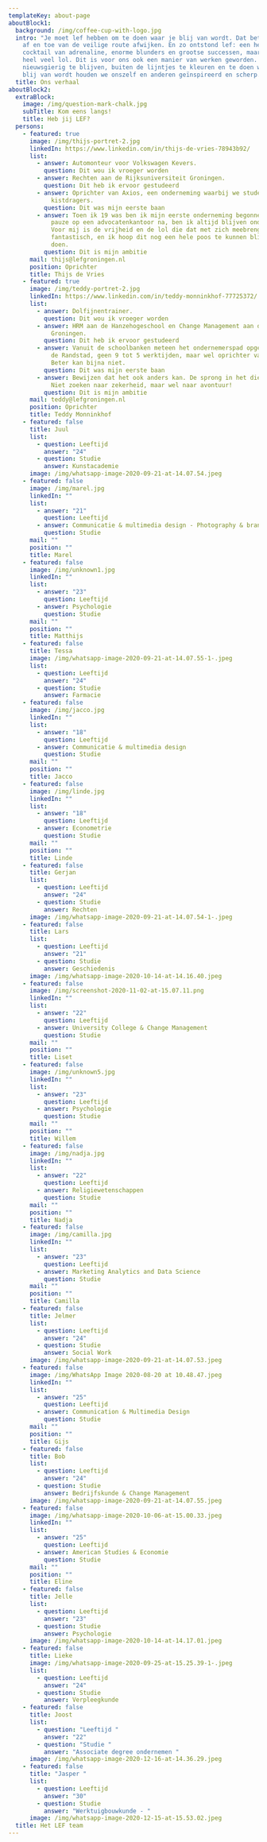 ```yaml
---
templateKey: about-page
aboutBlock1:
  background: /img/coffee-cup-with-logo.jpg
  intro: "Je moet lef hebben om te doen waar je blij van wordt. Dat betekent ook
    af en toe van de veilige route afwijken. En zo ontstond lef: een heftige
    cocktail van adrenaline, enorme blunders en grootse successen, maar vooral
    heel veel lol. Dit is voor ons ook een manier van werken geworden. Door
    nieuwsgierig te blijven, buiten de lijntjes te kleuren en te doen waar je
    blij van wordt houden we onszelf en anderen geïnspireerd en scherp."
  title: Ons verhaal
aboutBlock2:
  extraBlock:
    image: /img/question-mark-chalk.jpg
    subTitle: Kom eens langs!
    title: Heb jij LEF?
  persons:
    - featured: true
      image: /img/thijs-portret-2.jpg
      linkedIn: https://www.linkedin.com/in/thijs-de-vries-78943b92/
      list:
        - answer: Automonteur voor Volkswagen Kevers.
          question: Dit wou ik vroeger worden
        - answer: Rechten aan de Rijksuniversiteit Groningen.
          question: Dit heb ik ervoor gestudeerd
        - answer: Oprichter van Axios, een onderneming waarbij we studenten inzetten als
            kistdragers.
          question: Dit was mijn eerste baan
        - answer: Toen ik 19 was ben ik mijn eerste onderneming begonnen. Op een korte
            pauze op een advocatenkantoor na, ben ik altijd blijven ondernemen.
            Voor mij is de vrijheid en de lol die dat met zich meebrengt
            fantastisch, en ik hoop dit nog een hele poos te kunnen blijven
            doen.
          question: Dit is mijn ambitie
      mail: thijs@lefgroningen.nl
      position: Oprichter
      title: Thijs de Vries
    - featured: true
      image: /img/teddy-portret-2.jpg
      linkedIn: https://www.linkedin.com/in/teddy-monninkhof-77725372/
      list:
        - answer: Dolfijnentrainer.
          question: Dit wou ik vroeger worden
        - answer: HRM aan de Hanzehogeschool en Change Management aan de Rijksuniversiteit
            Groningen.
          question: Dit heb ik ervoor gestudeerd
        - answer: Vanuit de schoolbanken meteen het ondernemerspad opgegaan. Geen baan in
            de Randstad, geen 9 tot 5 werktijden, maar wel oprichter van LEF.
            Beter kan bijna niet.
          question: Dit was mijn eerste baan
        - answer: Bewijzen dat het ook anders kan. De sprong in het diepe blijven wagen.
            Niet zoeken naar zekerheid, maar wel naar avontuur!
          question: Dit is mijn ambitie
      mail: teddy@lefgroningen.nl
      position: Oprichter
      title: Teddy Monninkhof
    - featured: false
      title: Juul
      list:
        - question: Leeftijd
          answer: "24"
        - question: Studie
          answer: Kunstacademie
      image: /img/whatsapp-image-2020-09-21-at-14.07.54.jpeg
    - featured: false
      image: /img/marel.jpg
      linkedIn: ""
      list:
        - answer: "21"
          question: Leeftijd
        - answer: Communicatie & multimedia design - Photography & brand design
          question: Studie
      mail: ""
      position: ""
      title: Marel
    - featured: false
      image: /img/unknown1.jpg
      linkedIn: ""
      list:
        - answer: "23"
          question: Leeftijd
        - answer: Psychologie
          question: Studie
      mail: ""
      position: ""
      title: Matthijs
    - featured: false
      title: Tessa
      image: /img/whatsapp-image-2020-09-21-at-14.07.55-1-.jpeg
      list:
        - question: Leeftijd
          answer: "24"
        - question: Studie
          answer: Farmacie
    - featured: false
      image: /img/jacco.jpg
      linkedIn: ""
      list:
        - answer: "18"
          question: Leeftijd
        - answer: Communicatie & multimedia design
          question: Studie
      mail: ""
      position: ""
      title: Jacco
    - featured: false
      image: /img/linde.jpg
      linkedIn: ""
      list:
        - answer: "18"
          question: Leeftijd
        - answer: Econometrie
          question: Studie
      mail: ""
      position: ""
      title: Linde
    - featured: false
      title: Gerjan
      list:
        - question: Leeftijd
          answer: "24"
        - question: Studie
          answer: Rechten
      image: /img/whatsapp-image-2020-09-21-at-14.07.54-1-.jpeg
    - featured: false
      title: Lars
      list:
        - question: Leeftijd
          answer: "21"
        - question: Studie
          answer: Geschiedenis
      image: /img/whatsapp-image-2020-10-14-at-14.16.40.jpeg
    - featured: false
      image: /img/screenshot-2020-11-02-at-15.07.11.png
      linkedIn: ""
      list:
        - answer: "22"
          question: Leeftijd
        - answer: University College & Change Management
          question: Studie
      mail: ""
      position: ""
      title: Liset
    - featured: false
      image: /img/unknown5.jpg
      linkedIn: ""
      list:
        - answer: "23"
          question: Leeftijd
        - answer: Psychologie
          question: Studie
      mail: ""
      position: ""
      title: Willem
    - featured: false
      image: /img/nadja.jpg
      linkedIn: ""
      list:
        - answer: "22"
          question: Leeftijd
        - answer: Religiewetenschappen
          question: Studie
      mail: ""
      position: ""
      title: Nadja
    - featured: false
      image: /img/camilla.jpg
      linkedIn: ""
      list:
        - answer: "23"
          question: Leeftijd
        - answer: Marketing Analytics and Data Science
          question: Studie
      mail: ""
      position: ""
      title: Camilla
    - featured: false
      title: Jelmer
      list:
        - question: Leeftijd
          answer: "24"
        - question: Studie
          answer: Social Work
      image: /img/whatsapp-image-2020-09-21-at-14.07.53.jpeg
    - featured: false
      image: /img/WhatsApp Image 2020-08-20 at 10.48.47.jpeg
      linkedIn: ""
      list:
        - answer: "25"
          question: Leeftijd
        - answer: Communication & Multimedia Design
          question: Studie
      mail: ""
      position: ""
      title: Gijs
    - featured: false
      title: Bob
      list:
        - question: Leeftijd
          answer: "24"
        - question: Studie
          answer: Bedrijfskunde & Change Management
      image: /img/whatsapp-image-2020-09-21-at-14.07.55.jpeg
    - featured: false
      image: /img/whatsapp-image-2020-10-06-at-15.00.33.jpeg
      linkedIn: ""
      list:
        - answer: "25"
          question: Leeftijd
        - answer: American Studies & Economie
          question: Studie
      mail: ""
      position: ""
      title: Eline
    - featured: false
      title: Jelle
      list:
        - question: Leeftijd
          answer: "23"
        - question: Studie
          answer: Psychologie
      image: /img/whatsapp-image-2020-10-14-at-14.17.01.jpeg
    - featured: false
      title: Lieke
      image: /img/whatsapp-image-2020-09-25-at-15.25.39-1-.jpeg
      list:
        - question: Leeftijd
          answer: "24"
        - question: Studie
          answer: Verpleegkunde
    - featured: false
      title: Joost
      list:
        - question: "Leeftijd "
          answer: "22"
        - question: "Studie "
          answer: "Associate degree ondernemen "
      image: /img/whatsapp-image-2020-12-16-at-14.36.29.jpeg
    - featured: false
      title: "Jasper "
      list:
        - question: Leeftijd
          answer: "30"
        - question: Studie
          answer: "Werktuigbouwkunde - "
      image: /img/whatsapp-image-2020-12-15-at-15.53.02.jpeg
  title: Het LEF team
---
```

